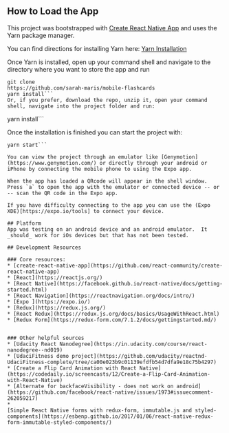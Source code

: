 

## How to Load the App
This project was bootstrapped with [Create React Native App](https://github.com/react-community/create-react-native-app) and uses the Yarn package manager.

You can find directions for installing Yarn here: [Yarn Installation](https://yarnpkg.com/en/docs/install)

Once Yarn is installed, open up your command shell and navigate to the directory where you want to store the app and run
```
git clone
https://github.com/sarah-maris/mobile-flashcards
yarn install```
Or, if you prefer, download the repo, unzip it, open your command shell, navigate into the project folder and run:
```
yarn install```

Once the installation is finished you can start the project with:
```
yarn start```

You can view the project through an emulator like [Genymotion](https://www.genymotion.com/) or directly through your android or iPhone by connecting the mobile phone to using the Expo app.

When the app has loaded a QRcode will appear in the shell window.  Press `a` to open the app with the emulator or connected device -- or -- scan the QR code in the Expo app.

If you have difficulty connecting to the app you can use the (Expo XDE)[https://expo.io/tools] to connect your device.  

## Platform
App was testing on an android device and an android emulator.  It _should_ work for iOs devices but that has not been tested.

## Development Resources

### Core resources:
* [create-react-native-app](https://github.com/react-community/create-react-native-app)
* [React](https://reactjs.org/)
* [React Native](https://facebook.github.io/react-native/docs/getting-started.html)
* [React Navigation](https://reactnavigation.org/docs/intro/)
* [Expo ](https://expo.io/)
* [Redux](https://redux.js.org/)
* [React Redux](https://redux.js.org/docs/basics/UsageWithReact.html)
* [Redux Form](https://redux-form.com/7.1.2/docs/gettingstarted.md/)


### Other helpful sources
* [Udacity React Nanodegree](https://in.udacity.com/course/react-nanodegree--nd019)
* [UdaciFitness demo project](https://github.com/udacity/reactnd-UdaciFitness-complete/tree/ca00e023b9c01139efdfb54d7dfa9e18c75b4297)
* [Create a Flip Card Animation with React Native](https://codedaily.io/screencasts/12/Create-a-Flip-Card-Animation-with-React-Native)
* [Alternate for backfaceVisibility - does not work on android](https://github.com/facebook/react-native/issues/1973#issuecomment-262059217)
*
[Simple React Native forms with redux-form, immutable.js and styled-components](https://esbenp.github.io/2017/01/06/react-native-redux-form-immutable-styled-components/)
